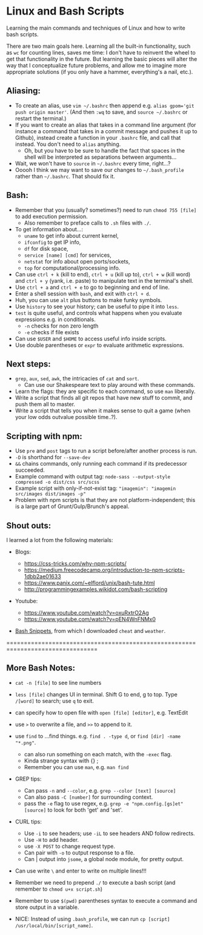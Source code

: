 # Linux and Bash Scripts
Learning the main commands and techniques of Linux and how to write bash scripts.

There are two main goals here. Learning all the built-in functionality, such as `wc` for counting lines, saves me time: I don't have to reinvent the wheel to get that functionality in the future. But learning the basic pieces will alter the way that I conceptualize future problems, and allow me to imagine more appropriate solutions (if you only have a hammer, everything's a nail, etc.).

## Aliasing:
- To create an alias, use `vim ~/.bashrc` then append e.g. `alias gpom='git push origin master'`. (And then `:wq` to save, and `source ~/.bashrc` or restart the terminal.)
- If you want to create an alias that takes in a command line argument (for instance a command that takes in a commit message and pushes it up to Github), instead create a function in your `.bashrc` file, and call that instead. You don't need to `alias` anything.
  - Oh, but you have to be sure to handle the fact that spaces in the shell will be interpreted as separations between arguments...
- Wait, we won't have to `source` in `~/.bashrc` every time, right...?
- Ooooh I think we may want to save our changes to `~/.bash_profile` rather than `~/.bashrc`. That should fix it.

## Bash:
- Remember that you (usually? sometimes?) need to run `chmod 755 [file]` to add execution permission.
  - Also remember to preface calls to `.sh` files with `./`.
- To get information about...:
  - `uname` to get info about current kernel,
  - `ifconfig` to get IP info,
  - `df` for disk space,
  - `service [name] [cmd]` for services,
  - `netstat` for info about open ports/sockets,
  - `top` for computational/processing info.
- Can use `ctrl + k` (kill to end), `ctrl + u` (kill up to), `ctrl + w` (kill word) and `ctrl + y` (yank, i.e. paste) to manipulate text in the terminal's shell.
- Use `ctrl + a` and `ctrl + e` to go to beginning and end of line.
- Enter a shell session with `bash`, and exit with `ctrl + d`.
- Huh, you can use `alt` plus buttons to make funky symbols.
- Use `history` to see your history; can be useful to pipe it into `less`.
- `test` is quite useful, and controls what happens when you evaluate expressions e.g. in conditionals.
  - `-n` checks for non zero length
  - `-e` checks if file exists
- Can use `$USER` and `$HOME` to access useful info inside scripts.
- Use double parentheses or `expr` to evaluate arithmetic expressions.

## Next steps:
- `grep`, `aux`, `sed`, `awk`, the intricacies of `cat` and `sort`.
  - Can use our Shakespeare text to play around with these commands.
- Learn the flags: they are specific to each command, so use `man` liberally.
- Write a script that finds all git repos that have new stuff to commit, and push them all to master.
- Write a script that tells you when it makes sense to quit a game (when your low odds outvalue possible time..?).

## Scripting with npm:
- Use `pre` and `post` tags to run a script before/after another process is run.
- `-D` is shorthand for `--save-dev`
- `&&` chains commands, only running each command if its predecessor succeeded.
- Example command with output tag: `node-sass --output-style compressed -o dist/css src/scss`
- Example script with only-if-not-exist tag: `"imagemin": "imagemin src/images dist/images -p"`
- Problem with npm scripts is that they are not platform-independent; this is a large part of Grunt/Gulp/Brunch's appeal.

## Shout outs:
I learned a lot from the following materials:
- Blogs:
  - https://css-tricks.com/why-npm-scripts/
  - https://medium.freecodecamp.org/introduction-to-npm-scripts-1dbb2ae01633
  - https://www.panix.com/~elflord/unix/bash-tute.html
  - http://programmingexamples.wikidot.com/bash-scripting

- Youtube:
  - https://www.youtube.com/watch?v=oxuRxtrO2Ag
  - https://www.youtube.com/watch?v=pEN4WnFNMx0

- [Bash Snippets](https://github.com/alexanderepstein/Bash-Snippets), from which I downloaded `cheat` and `weather`.


================================================================================

## More Bash Notes:

- `cat -n [file]` to see line numbers
- `less [file]` changes UI in terminal. Shift G to end, g to top. Type `/[word]` to search; use `q` to exit.
- can specify how to open file with `open [file] [editor]`, e.g. TextEdit
- use `>` to overwrite a file, and `>>` to append to it.
- use `find` to ...find things. e.g. `find . -type d`, or `find [dir] -name "*.png"`.
  - can also run something on each match, with the `-exec` flag.
  - Kinda strange syntax with {} \;
  - Remember you can use `man`, e.g. `man find`
- GREP tips:
  - Can pass `-n` and `--color`, e.g. `grep --color [text] [source]`
  - Can also pass `-C [number]` for surrounding context.
  - pass the `-e` flag to use regex, e.g. `grep -e "npm.config.[gs]et" [source]` to look for both 'get' and 'set'.
- CURL tips:
  - Use `-i` to see headers; use `-iL` to see headers AND follow redirects.
  - Use `-H` to add header.
  - use `-X POST` to change request type.
  - Can pair with `-o` to output response to a file.
  - Can | output into `jsome`, a global node module, for pretty output.

- Can use write `\` and enter to write on multiple lines!!!

- Remember we need to prepend `./` to execute a bash script (and remember to `chmod u+x script.sh`)
- Remember to use `$(pwd)` parentheses syntax to execute a command and store output in a variable.
- NICE: Instead of using `.bash_profile`, we can run `cp [script] /usr/local/bin/[script_name]`.
